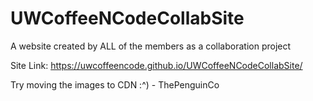# UWCoffeeNCodeCollabSite
A website created by ALL of the members as a collaboration project

Site Link: https://uwcoffeencode.github.io/UWCoffeeNCodeCollabSite/

Try moving the images to CDN :^) - ThePenguinCo
